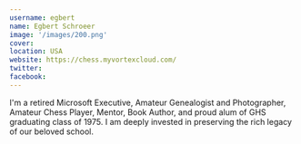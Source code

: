```yaml
---
username: egbert
name: Egbert Schroeer
image: '/images/200.png'
cover:
location: USA
website: https://chess.myvortexcloud.com/
twitter: 
facebook: 
---
```

I'm a retired Microsoft Executive, Amateur Genealogist and Photographer, Amateur Chess Player, Mentor, Book Author, and proud alum of GHS graduating class of 1975. I am deeply invested in preserving the rich legacy of our beloved school.